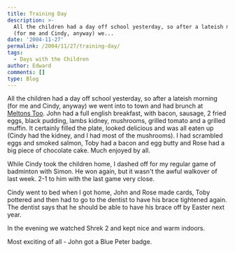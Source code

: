 ```yaml
---
title: Training Day
description: >-
  All the children had a day off school yesterday, so after a lateish morning
  (for me and Cindy, anyway) we...
date: '2004-11-27'
permalink: /2004/11/27/training-day/
tags:
  - Days with the Children
author: Edward
comments: []
type: Blog
---
```


All the children had a day off school yesterday, so after a lateish
morning (for me and Cindy, anyway) we went into to town and had brunch
at [Meltons Too][1]. John had a full english breakfast, with bacon,
sausage, 2 fried eggs, black pudding, lambs kidney, mushrooms, grilled
tomato and a grilled muffin. It certainly filled the plate, looked
delicious and was all eaten up (Cindy had the kidney, and I had most of
the mushrooms). I had scrambled eggs and smoked salmon, Toby had a bacon
and egg butty and Rose had a big piece of chocolate cake. Much enjoyed
by all.

While Cindy took the children home, I dashed off for my regular game of
badminton with Simon. He won again, but it wasn\'t the awful walkover of
last week. 2-1 to him with the last game very close.

Cindy went to bed when I got home, John and Rose made cards, Toby
pottered and then had to go to the dentist to have his brace tightened
again. The dentist says that he should be able to have his brace off by
Easter next year.

In the evening we watched Shrek 2 and kept nice and warm indoors.

Most exciting of all - John got a Blue Peter badge.



[1]: https://www.meltonstoo.co.uk/
